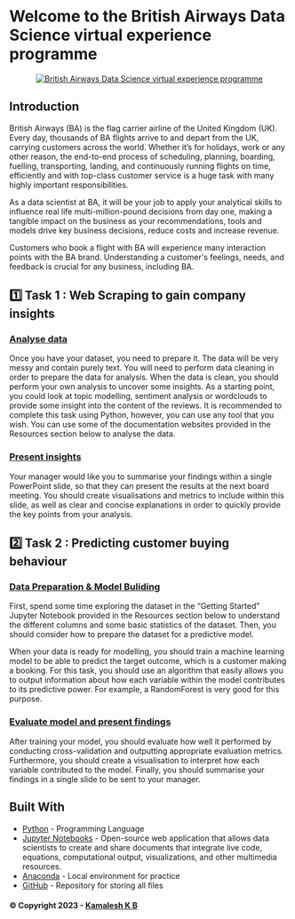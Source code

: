 # Welcome to the British Airways Data Science virtual experience programme
<p align="center">
  <a href="https://www.theforage.com/virtual-internships/NjynCWzGSaWXQCxSX?ref=8SXymMSdCrbM8eAop" rel="noopener">
 <img src="https://github.com/Kamalesh-02/British-Airways-Sentiment-Analysis-on-Reviews/blob/main/Task%20-%2001/Assets/British%20Airways.jpg" alt="British Airways Data Science virtual experience programme"></a>
</p>

## Introduction <a name = "introduction"></a>

British Airways (BA) is the flag carrier airline of the United Kingdom (UK). Every day, thousands of BA flights arrive to and depart from the UK, carrying customers across the world. Whether it’s for holidays, work or any other reason, the end-to-end process of scheduling, planning, boarding, fuelling, transporting, landing, and continuously running flights on time, efficiently and with top-class customer service is a huge task with many highly important responsibilities.

As a data scientist at BA, it will be your job to apply your analytical skills to influence real life multi-million-pound decisions from day one, making a tangible impact on the business as your recommendations, tools and models drive key business decisions, reduce costs and increase revenue.

Customers who book a flight with BA will experience many interaction points with the BA brand. Understanding a customer's feelings, needs, and feedback is crucial for any business, including BA.

## 1️⃣  Task 1 : Web Scraping to gain company insights <a name = "Task1"></a>
### [Analyse data](https://github.com/Kamalesh-02/British-Airways-Sentiment-Analysis-on-Reviews/blob/main/Task%20-%2001/Web%20scraping%20and%20analysis.ipynb)
Once you have your dataset, you need to prepare it. The data will be very messy and contain purely text. You will need to perform data cleaning in order to prepare the data for analysis. When the data is clean, you should perform your own analysis to uncover some insights. As a starting point, you could look at topic modelling, sentiment analysis or wordclouds to provide some insight into the content of the reviews. It is recommended to complete this task using Python, however, you can use any tool that you wish. You can use some of the documentation websites provided in the Resources section below to analyse the data.

### [Present insights](https://github.com/Kamalesh-02/British-Airways-Sentiment-Analysis-on-Reviews/blob/main/Task%20-%2001/Web%20Scraping%20%26%20Analysis%20Report.pptx)
Your manager would like you to summarise your findings within a single PowerPoint slide, so that they can present the results at the next board meeting. You should create visualisations and metrics to include within this slide, as well as clear and concise explanations in order to quickly provide the key points from your analysis.

## 2️⃣  Task 2 : Predicting customer buying behaviour <a name = "Task2"></a>
### [Data Preparation & Model Buliding](https://github.com/Kamalesh-02/British-Airways-Sentiment-Analysis-on-Reviews/blob/main/Task%20-%2002/Customer%20Booking%20Prediction.ipynb)
First, spend some time exploring the dataset in the “Getting Started” Jupyter Notebook provided in the Resources section below to understand the different columns and some basic statistics of the dataset. Then, you should consider how to prepare the dataset for a predictive model.

When your data is ready for modelling, you should train a machine learning model to be able to predict the target outcome, which is a customer making a booking. For this task, you should use an algorithm that easily allows you to output information about how each variable within the model contributes to its predictive power. For example, a RandomForest is very good for this purpose.

### [Evaluate model and present findings](https://github.com/Kamalesh-02/British-Airways-Sentiment-Analysis-on-Reviews/blob/main/Task%20-%2002/Predictive%20Model%20Report.pptx)
After training your model, you should evaluate how well it performed by conducting cross-validation and outputting appropriate evaluation metrics. Furthermore, you should create a visualisation to interpret how each variable contributed to the model. Finally, you should summarise your findings in a single slide to be sent to your manager.

## Built With <a name = "tech_stack"></a>

- [Python](https://www.python.org/) - Programming Language
- [Jupyter Notebooks](https://jupyter.org/) - Open-source web application that allows data scientists to create and share documents that integrate live code, equations, computational output, visualizations, and other multimedia resources.
- [Anaconda](https://www.anaconda.com/) - Local environment for practice
- [GitHub](https://github.com/) - Repository for storing all files
  
#### © Copyright 2023 - [Kamalesh K B](https://github.com/Kamalesh-02)
